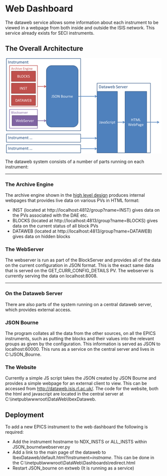 # Web Dashboard

The dataweb service allows some information about each instrument to be viewed in a webpage from both inside and outside the ISIS network. This service already exists for SECI instruments.

## The Overall Architecture

![Architecture](dataweb/images/overall_architecture.png)

The dataweb system consists of a number of parts running on each instrument:

---

### The Archive Engine

The archive engine shown in the [high level design](High-Level-Architectural-Design) produces internal webpages that provides live data on various PVs in HTML format:

* INST (located at http://localhost:4812/group?name=INST) gives data on the PVs associated with the DAE etc.
* BLOCKS (located at http://localhost:4813/group?name=BLOCKS) gives data on the current status of all block PVs
* DATAWEB (located at http://localhost:4813/group?name=DATAWEB) gives data on hidden blocks

### The WebServer

The webserver is run as part of the BlockServer and provides all of the data on the current configuration in JSON format. This is the exact same data that is served on the GET_CURR_CONFIG_DETAILS PV. The webserver is currently serving the data on localhost:8008.

---

### On the Dataweb Server

There are also parts of the system running on a central dataweb server, which provides external access. 

### JSON Bourne

The program collates all the data from the other sources, on all the EPICS instruments, such as putting the blocks and their values into the relevant groups as given by the configuration. This information is served as JSON to localhost:60000. This runs as a service on the central server and lives in C:\JSON_Bourne.

### The Website

Currently a simple JS script takes the JSON created by JSON Bourne and provides a simple webpage for an external client to view. This can be accessed from http://dataweb.isis.rl.ac.uk/. The code for the website, both the html and javascript are located in the central server at C:\inetpub\wwwroot\DataWeb\IbexDataweb.

## Deployment
To add a new EPICS instrument to the web dashboard the following is required:
* Add the instrument hostname to NDX_INSTS or ALL_INSTS within JSON_bourne\webserver.py
* Add a link to the main page of the dataweb to IbexDataweb/default.html?instrument=_instname_. This can be done in the C:\inetpub\wwwroot\DataWeb\Dashboards\redirect.html
* Restart JSON_bourne on extweb (It is running as a service)
